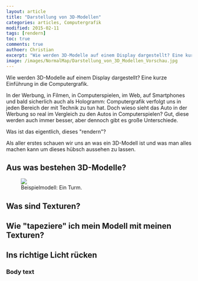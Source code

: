 ```yaml
---
layout: article
title: "Darstellung von 3D-Modellen"
categories: articles, Computergrafik
modified: 2015-02-11
tags: [rendern]
toc: true
comments: true
authoer: Christian
excerpt: "Wie werden 3D-Modelle auf einem Display dargestellt? Eine kurze Einführung in die Computergrafik."
image: /images/NormalMap/Darstellung_von_3D_Modellen_Vorschau.jpg
---
```


<!-- Kurzbeschreibung -->
Wie werden 3D-Modelle auf einem Display dargestellt? Eine kurze Einführung in die Computergrafik.
<!-- Kurzbeschreibung ENDE -->

In der Werbung, in Filmen, in Computerspielen, im Web, auf Smartphones und bald sicherlich auch als Hologramm: Computergrafik verfolgt uns in jeden Bereich der mit Technik zu tun hat. Doch wieso sieht das Auto in der Werbung so real im Vergleich zu den Autos in Computerspielen?  Gut, diese werden auch immer besser, aber dennoch gibt es große Unterschiede.

Was ist das eigentlich, dieses "rendern"?

Als aller erstes schauen wir uns an was ein 3D-Modell ist und was man alles machen kann um dieses hübsch aussehen zu lassen.

## Aus was bestehen 3D-Modelle?

<figure>
	<img src="{{ site.url }}/images/NormalMap/stone_and_displ_and_ao.jpg">
	<figcaption>Beispielmodell: Ein Turm.</figcaption>
</figure>

## Was sind Texturen?

## Wie "tapeziere" ich mein Modell mit meinen Texturen?

## Ins richtige Licht rücken

### Body text
